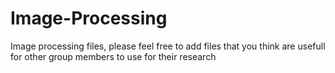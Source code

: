 # Image-Processing
Image processing files, please feel free to add files that you think are usefull for other group members to use for their research

